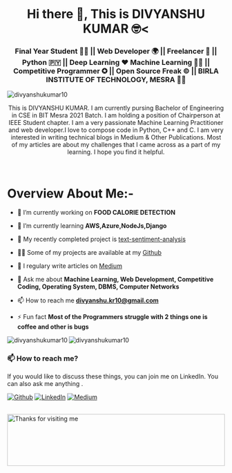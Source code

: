 <h1 align="center">Hi there 👋, This is DIVYANSHU KUMAR 🤓<</h1>
<h3 align="center">Final Year Student 👨‍💻 || Web Developer 🌍 || Freelancer 🤝 || Python 🇵🇾 || Deep Learning ❤️ Machine Learning 👨‍💻 || Competitive Programmer ✪ || Open Source Freak ©️ || BIRLA INSTITUTE OF TECHNOLOGY, MESRA 👨‍🎓 </h3>
<p align="left"> <img src="https://komarev.com/ghpvc/?username=divyanshukumar10" alt="divyanshukumar10" /> </p>


<p align="center">This is DIVYANSHU KUMAR. I am currently pursing Bachelor of Engineering in CSE in BIT Mesra 2021 Batch. I am holding a position of Chairperson at IEEE Student chapter. I am a very passionate Machine Learning Practitioner and web developer.I love to compose code in Python, C++ and C. I am very interested in writing technical blogs in Medium & Other Publications. Most of my articles are about my challenges that I came across as a part of my learning. I hope you find it helpful. </p>


<br>

# Overview About Me:-

- 🔭 I’m currently working on <strong>FOOD CALORIE DETECTION</strong>

- 🌱 I’m currently learning **AWS,Azure,NodeJs,Django**

- 🤔 My recently completed project is [text-sentiment-analysis](https://github.com/divyanshukumar10/text-sentiment-analysis)

- 👨‍💻 Some of my projects are available at my [Github](https://github.com/divyanshukumar10?tab=repositories)

- 📝 I regulary write articles on [Medium](https://medium.com/@divyanshu.kr10)

- 💬 Ask me about **Machine Learning, Web Development, Competitive Coding, Operating System, DBMS, Computer Networks**

- 📫 How to reach me **divyanshu.kr10@gmail.com**

- ⚡ Fun fact **Most of the Programmers struggle with 2 things one is coffee and other is bugs**



<img align="left" src="https://github-readme-stats.vercel.app/api/top-langs/?username=divyanshukumar10&layout=compact&hide=html&theme=radical" alt="divyanshukumar10" />

<img align="center" src="https://github-readme-stats.vercel.app/api?username=divyanshukumar10&show_icons=true&theme=radical&count_private=true" alt="divyanshukumar10" />




### 📫 How to reach me?
If you would like to discuss these things, you can join me on LinkedIn. You can also ask me anything .

<p><a href="https://github.com/divyanshukumar10" target="_blank"><img alt="Github" src="https://img.shields.io/badge/GitHub-%2312100E.svg?&style=for-the-badge&logo=Github&logoColor=white" /></a> <a href="https://www.linkedin.com/in/divyanshu-kumar-20b09810b/" target="_blank"><img alt="LinkedIn" src="https://img.shields.io/badge/linkedin-%230077B5.svg?&style=for-the-badge&logo=linkedin&logoColor=white" /></a> <a href="https://medium.com/@divyanshu.kr10" target="_blank"><img alt="Medium" src="https://img.shields.io/badge/medium-%2312100E.svg?&style=for-the-badge&logo=medium&logoColor=white" /></a>
</p>


<br>

<img height="120" alt="Thanks for visiting me" width="100%" src="https://raw.githubusercontent.com/BrunnerLivio/brunnerlivio/master/images/marquee.svg" />
